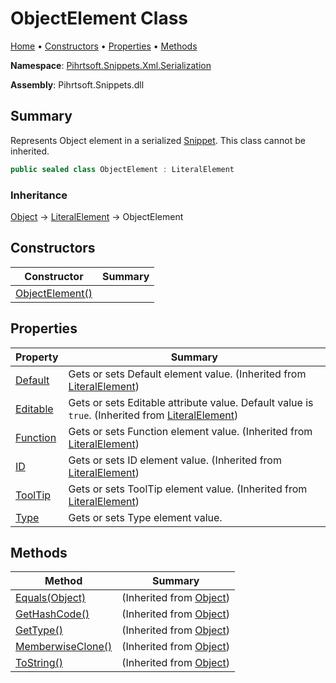 <a name="_top"></a>

# ObjectElement Class

[Home](../../../../../README.md#_top) &#x2022; [Constructors](#constructors) &#x2022; [Properties](#properties) &#x2022; [Methods](#methods)

**Namespace**: [Pihrtsoft.Snippets.Xml.Serialization](../README.md#_top)

**Assembly**: Pihrtsoft\.Snippets\.dll

## Summary

Represents Object element in a serialized [Snippet](../../../Snippet/README.md#_top)\. This class cannot be inherited\.

```csharp
public sealed class ObjectElement : LiteralElement
```

### Inheritance

[Object](https://docs.microsoft.com/en-us/dotnet/api/system.object) &#x2192; [LiteralElement](../LiteralElement/README.md#_top) &#x2192; ObjectElement

## Constructors

| Constructor | Summary |
| ----------- | ------- |
| [ObjectElement()](-ctor/README.md#_top) | |

## Properties

| Property | Summary |
| -------- | ------- |
| [Default](../LiteralElement/Default/README.md#_top) | Gets or sets Default element value\. \(Inherited from [LiteralElement](../LiteralElement/README.md#_top)\) |
| [Editable](../LiteralElement/Editable/README.md#_top) | Gets or sets Editable attribute value\. Default value is `true`\. \(Inherited from [LiteralElement](../LiteralElement/README.md#_top)\) |
| [Function](../LiteralElement/Function/README.md#_top) | Gets or sets Function element value\. \(Inherited from [LiteralElement](../LiteralElement/README.md#_top)\) |
| [ID](../LiteralElement/ID/README.md#_top) | Gets or sets ID element value\. \(Inherited from [LiteralElement](../LiteralElement/README.md#_top)\) |
| [ToolTip](../LiteralElement/ToolTip/README.md#_top) | Gets or sets ToolTip element value\. \(Inherited from [LiteralElement](../LiteralElement/README.md#_top)\) |
| [Type](Type/README.md#_top) | Gets or sets Type element value\. |

## Methods

| Method | Summary |
| ------ | ------- |
| [Equals(Object)](https://docs.microsoft.com/en-us/dotnet/api/system.object.equals) |  \(Inherited from [Object](https://docs.microsoft.com/en-us/dotnet/api/system.object)\) |
| [GetHashCode()](https://docs.microsoft.com/en-us/dotnet/api/system.object.gethashcode) |  \(Inherited from [Object](https://docs.microsoft.com/en-us/dotnet/api/system.object)\) |
| [GetType()](https://docs.microsoft.com/en-us/dotnet/api/system.object.gettype) |  \(Inherited from [Object](https://docs.microsoft.com/en-us/dotnet/api/system.object)\) |
| [MemberwiseClone()](https://docs.microsoft.com/en-us/dotnet/api/system.object.memberwiseclone) |  \(Inherited from [Object](https://docs.microsoft.com/en-us/dotnet/api/system.object)\) |
| [ToString()](https://docs.microsoft.com/en-us/dotnet/api/system.object.tostring) |  \(Inherited from [Object](https://docs.microsoft.com/en-us/dotnet/api/system.object)\) |

